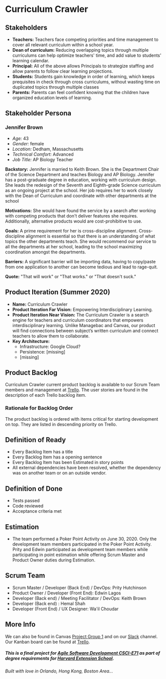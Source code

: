 # Curriculum Crawler

## Stakeholders
* __Teachers:__ Teachers face competing priorities and time management to cover all relevant curriculum within a school year.
* __Dean of curriculum:__ Reducing overlapping topics through multiple curriculums can help optimize teachers' time, and add value to students' learning calendar.
* __Principal:__ All of the above allows Principals to strategize staffing and allow parents to follow clear learning projections.
* __Students:__ Students gain knowledge in order of learning, which keeps prequisites in check through cross curriculums, without wasting time on duplicated topics through multiple classes
* __Parents:__ Parents can feel confident knowing that the children have organized education levels of learning.

## Stakeholder Persona
### Jennifer Brown

* _Age:_ 43
* _Gender:_ female
* _Location:_ Dedham, Massachusetts 
* _Technical Comfort:_ Advanced
* _Job Title:_ AP Biology Teacher

__Backstory:__ Jennifer is married to Keith Brown. She is the Department Chair of the Science Department and teaches Biology and AP Biology. Jennifer has a post-graduate degree in education, working with curriculum design. She leads the redesign of the Seventh and Eighth-grade Science curriculum as an ongoing project at the school. Her job requires her to work closely with the Dean of Curriculum and coordinate with other departments at the school

__Motivations:__ She would have found the service by a search after working with competing products that don't deliver features she requires. Additionally, alternative products would are cost-prohibitive to use.    

__Goals:__ A prime requirement for her is cross-discipline alignment. Cross-discipline alignment is essential so that there is an understanding of what topics the other departments teach. She would recommend our service to all the departments at her school, leading to the school maximizing coordination amongst the departments.

__Barriers:__ A significant barrier will be importing data, having to copy/paste from one application to another can become tedious and lead to rage-quit. 

__Quote:__ "That will work" or "That works." or "That doesn't suck."

## Product Iteration (Summer 2020)
* __Name:__ Curriculum Crawler
* __Product Iteration Far Vision:__ Empowering Interdisciplinary Learning. 
* __Product Iteration Near Vision:__ The Curriculum Crawler is a search engine for teachers and curriculum coordinators that empowers interdisciplinary learning.
Unlike Managebac and Canvas, our product will find connections between subject’s written curriculum and connect teachers to allow them to collaborate. 
* __Key Architecture:__ 
  * Infrastructure: Google Cloud?
  * Persistence: [missing]
  * [missing]

## Product Backlog
Curriculum Crawler current product backlog is available to our Scrum Team members and management at [Trello](https://trello.com/b/iLxDKgHT/agile-sprint-board).
The user stories are found in the description of each Trello backlog item. 
### Rationale for Backlog Order
The product backlog is ordered with items critical for starting development on top. They are listed in descending priority on Trello.  

## Definition of Ready
  * Every Backlog Item has a title
  * Every Backlog Item has a opening sentence
  * Every Backlog Item has been Estimated in story points
  * All external dependencies have been resolved, whether the dependency was on another team or on an outside vendor.

## Definition of Done
  * Tests passed
  * Code reviewed
  * Acceptance criteria met
  
## Estimation
  * The team performed a Poker Point Activity on June 30, 2020. Only the development team members participated in the Poker Point Activity. Prity and Edwin participated as development team members while participating in point estimation while offering Scrum Master and Product Owner duties during Estimation.

## Scrum Team
- Scrum Master / Developer (Back End) / DevOps: Prity Hutchinson
- Product Owner / Developer (Front End): Edwin Lagos
- Developer (Back end) / Meeting Facilitator / DevOps: Keith Brown
- Developer (Back end) : Hemal Shah
- Developer (Front End) / UX Designer: Wa'il Choudar

## More Info

We can also be found in Canvas [Project Group 1](https://canvas.harvard.edu/courses/72401/groups) and on our [Slack](https://agilesoftwarecourse.slack.com/archives/C015ND86AJ3) channel. Our Kanban board can be found at [Trello](https://trello.com/b/iLxDKgHT/agile-sprint-board).

##### This is a final project for [Agile Software Development CSCI-E71](http://agilesoftwarecourse.org/) as part of degree requirements for  [Harvard Extension School](http://www.extension.harvard.edu/).

###### Built with love in Orlando, Hong Kong, Boston Area...
